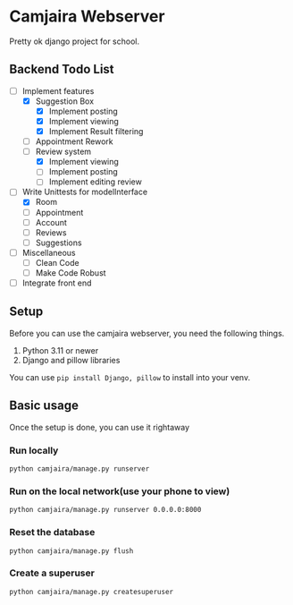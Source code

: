 # Camjaira Webserver
Pretty ok django project for school. 

## Backend Todo List
- [ ] Implement features
  - [x] Suggestion Box
    - [x] Implement posting
    - [x] Implement viewing
    - [x] Implement Result filtering
  - [ ] Appointment Rework
  - [ ] Review system
    - [x] Implement viewing
    - [ ] Implement posting
    - [ ] Implement editing review
- [ ] Write Unittests for modelInterface
  - [x] Room
  - [ ] Appointment
  - [ ] Account
  - [ ] Reviews
  - [ ] Suggestions
- [ ] Miscellaneous
  - [ ] Clean Code
  - [ ] Make Code Robust
- [ ] Integrate front end

## Setup
Before you can use the camjaira webserver, you need the following things.

1. Python 3.11 or newer
2. Django and pillow libraries

You can use `pip install Django, pillow` to install into your venv.

## Basic usage
Once the setup is done, you can use it rightaway

### Run locally

```
python camjaira/manage.py runserver
```

### Run on the local network(use your phone to view)

```
python camjaira/manage.py runserver 0.0.0.0:8000
```

### Reset the database

```
python camjaira/manage.py flush
```

### Create a superuser

```
python camjaira/manage.py createsuperuser
```
